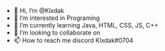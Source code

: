 - 👋 Hi, I’m @Klxdak
- 👀 I’m interested in Programing 
- 🌱 I’m currently learning Java, HTML, CSS, JS, C++
- 💞️ I’m looking to collaborate on
- 📫 How to reach me discord Klxdak#0704

<!---
Klxdak/Klxdak is a ✨ special ✨ repository because its `README.md` (this file) appears on your GitHub profile.
You can click the Preview link to take a look at your changes.
--->
